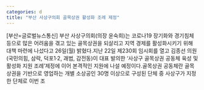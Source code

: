 ```yaml
---
categories: d
title: "부산 사상구의회 골목상권 활성화 조례 제정"
---
```

[부산=글로벌뉴스통신] 부산 사상구의회(의장 윤숙희)는 코로나19 장기화와 경기침체 등으로 많은 어려움을 겪고 있는 골목상권을 되살리고 지역 경제를 활성화시키기 위해 대책 마련에 나섰다고 26일(월) 밝혔다.지난 22일 제230회 임시회를 열고 김종선 의원(국민의힘, 삼락, 덕포1·2, 괘법, 감전동)이 대표 발의한 ‘사상구 골목상권 공동체 육성 및 활성화 지원 조례’제정에 이어 본격적인 지원에 나설 예정이다.골목상권 공동체란 골목상권을 기반으로 영업하는 개별 소상공인 30명 이상으로 구성된 단체 중 사상구가 지정한 단체로 이번 조